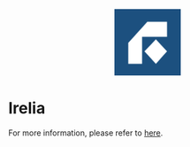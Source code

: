 <div align="center">
    <img src="./public/irelia.svg" width="120" alt="logo" />
</div>

# Irelia

For more information, please refer to [here](https://ciusji.gitbook.io/irelia/).
